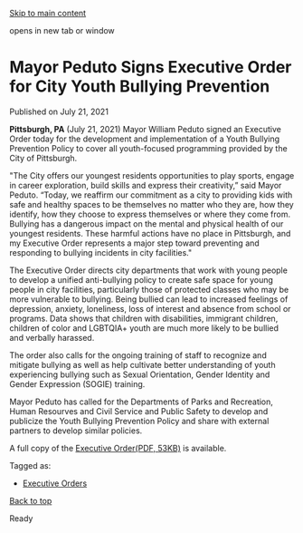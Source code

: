 [Skip to main content](https://www.pittsburghpa.gov/City-Government/Mayor/Executive-Orders/Mayor-Peduto-Signs-Executive-Order-Calling-for-City-Youth-Bullying-Prevention-Policy#main-content)

opens in new tab or window

# Mayor Peduto Signs Executive Order for City Youth Bullying Prevention

Published on July 21, 2021

**Pittsburgh, PA** (July 21, 2021) Mayor William Peduto signed an Executive Order today for the development and implementation of a Youth Bullying Prevention Policy to cover all youth-focused programming provided by the City of Pittsburgh.

"The City offers our youngest residents opportunities to play sports, engage in career exploration, build skills and express their creativity,” said Mayor Peduto. “Today, we reaffirm our commitment as a city to providing kids with safe and healthy spaces to be themselves no matter who they are, how they identify, how they choose to express themselves or where they come from. Bullying has a dangerous impact on the mental and physical health of our youngest residents. These harmful actions have no place in Pittsburgh, and my Executive Order represents a major step toward preventing and responding to bullying incidents in city facilities."

The Executive Order directs city departments that work with young people to develop a unified anti-bullying policy to create safe space for young people in city facilities, particularly those of protected classes who may be more vulnerable to bullying. Being bullied can lead to increased feelings of depression, anxiety, loneliness, loss of interest and absence from school or programs. Data shows that children with disabilities, immigrant children, children of color and LGBTQIA+ youth are much more likely to be bullied and verbally harassed.

The order also calls for the ongoing training of staff to recognize and mitigate bullying as well as help cultivate better understanding of youth experiencing bullying such as Sexual Orientation, Gender Identity and Gender Expression (SOGIE) training.

Mayor Peduto has called for the Departments of Parks and Recreation, Human Resourves and Civil Service and Public Safety to develop and publicize the Youth Bullying Prevention Policy and share with external partners to develop similar policies.

A full copy of the [Executive Order(PDF, 53KB)](https://www.pittsburghpa.gov/files/assets/city/v/1/mayor/documents/executive-orders/14951_final_mayor_executive_order_youth_bullying_prevention_policy.pdf) is available.

Tagged as:

- [Executive Orders](https://www.pittsburghpa.gov/News-articles?dlv_OC%20CL%20City%20News%20Listing=(dd_OC%20News%20Categories=Executive%20Orders))

[Back to top](https://www.pittsburghpa.gov/City-Government/Mayor/Executive-Orders/Mayor-Peduto-Signs-Executive-Order-Calling-for-City-Youth-Bullying-Prevention-Policy#body-top)

Ready
